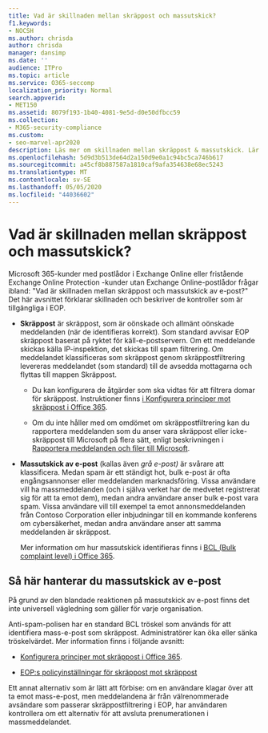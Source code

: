 ```yaml
---
title: Vad är skillnaden mellan skräppost och massutskick?
f1.keywords:
- NOCSH
ms.author: chrisda
author: chrisda
manager: dansimp
ms.date: ''
audience: ITPro
ms.topic: article
ms.service: O365-seccomp
localization_priority: Normal
search.appverid:
- MET150
ms.assetid: 8079f193-1b40-4081-9e5d-d0e50dfbcc59
ms.collection:
- M365-security-compliance
ms.custom:
- seo-marvel-apr2020
description: Läs mer om skillnaden mellan skräppost & massutskick. Lär dig också om olika alternativ som finns i Exchange Online & Exchange Online Protection (EOP).
ms.openlocfilehash: 5d9d3b513de64d2a150d9e0a1c94bc5ca746b617
ms.sourcegitcommit: a45cf8b887587a1810caf9afa354638e68ec5243
ms.translationtype: MT
ms.contentlocale: sv-SE
ms.lasthandoff: 05/05/2020
ms.locfileid: "44036602"
---
```

# <a name="whats-the-difference-between-junk-email-and-bulk-email"></a>Vad är skillnaden mellan skräppost och massutskick?

Microsoft 365-kunder med postlådor i Exchange Online eller fristående Exchange Online Protection -kunder utan Exchange Online-postlådor frågar ibland: "Vad är skillnaden mellan skräppost och massutskick av e-post?" Det här avsnittet förklarar skillnaden och beskriver de kontroller som är tillgängliga i EOP.

- **Skräppost** är skräppost, som är oönskade och allmänt oönskade meddelanden (när de identifieras korrekt). Som standard avvisar EOP skräppost baserat på ryktet för käll-e-postservern. Om ett meddelande skickas källa IP-inspektion, det skickas till spam filtrering. Om meddelandet klassificeras som skräppost genom skräppostfiltrering levereras meddelandet (som standard) till de avsedda mottagarna och flyttas till mappen Skräppost.

  - Du kan konfigurera de åtgärder som ska vidtas för att filtrera domar för skräppost. Instruktioner finns [i Konfigurera principer mot skräppost i Office 365](configure-your-spam-filter-policies.md).

  - Om du inte håller med om omdömet om skräppostfiltrering kan du rapportera meddelanden som du anser vara skräppost eller icke-skräppost till Microsoft på flera sätt, enligt beskrivningen i [Rapportera meddelanden och filer till Microsoft](report-junk-email-messages-to-microsoft.md).

- **Massutskick av e-post** (kallas även _grå e-post)_ är svårare att klassificera. Medan spam är ett ständigt hot, bulk e-post är ofta engångsannonser eller meddelanden marknadsföring. Vissa användare vill ha massmeddelanden (och i själva verket har de medvetet registrerat sig för att ta emot dem), medan andra användare anser bulk e-post vara spam. Vissa användare vill till exempel ta emot annonsmeddelanden från Contoso Corporation eller inbjudningar till en kommande konferens om cybersäkerhet, medan andra användare anser att samma meddelanden är skräppost.

  Mer information om hur massutskick identifieras finns i [BCL (Bulk complaint level) i Office 365](bulk-complaint-level-values.md).

## <a name="how-to-manage-bulk-email"></a>Så här hanterar du massutskick av e-post

På grund av den blandade reaktionen på massutskick av e-post finns det inte universell vägledning som gäller för varje organisation.

Anti-spam-polisen har en standard BCL tröskel som används för att identifiera mass-e-post som skräppost. Administratörer kan öka eller sänka tröskelvärdet. Mer information finns i följande avsnitt:

- [Konfigurera principer mot skräppost i Office 365](configure-your-spam-filter-policies.md).

- [EOP:s policyinställningar för skräppost mot skräppost](recommended-settings-for-eop-and-office365-atp.md#eop-anti-spam-policy-settings)

Ett annat alternativ som är lätt att förbise: om en användare klagar över att ta emot mass-e-post, men meddelandena är från välrenommerade avsändare som passerar skräppostfiltrering i EOP, har användaren kontrollera om ett alternativ för att avsluta prenumerationen i massmeddelandet.
